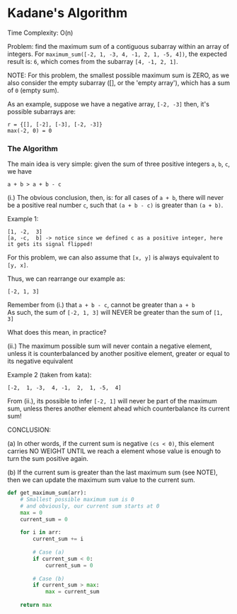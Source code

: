 # Kadane's Algorithm 
Time Complexity: O(n)

Problem: find the maximum sum of a contiguous subarray within an array of integers. For `maximum_sum([-2, 1, -3, 4, -1, 2, 1, -5, 4])`, the expected result is: `6`, which comes from the subarray `[4, -1, 2, 1]`.

NOTE: For this problem, the smallest possible maximum sum is ZERO,
as we also consider the empty subarray ([], or the 'empty array'), which has a sum of `0` (empty sum).

As an example, suppose we have a negative array, `[-2, -3]`
then, it's possible subarrays are:

```
r = {[], [-2], [-3], [-2, -3]}
max(-2, 0) = 0    
```

### The Algorithm


The main idea is very simple: given the sum of three positive integers `a`, `b`, `c`, we have

```
a + b > a + b - c   
```

(i.) The obvious conclusion, then, is: for all cases of `a + b`, there will never be a positive real number `c`,
such that `(a + b - c)` is greater than `(a + b)`.    

Example 1:

```
[1, -2,  3]
[a, -c,  b] -> notice since we defined c as a positive integer, here it gets its signal flipped!
``` 

For this problem, we can also assume that `[x, y]` is always equivalent to `[y, x]`.

Thus, we can rearrange our example as:

```
[-2, 1, 3]
```

Remember from (i.) that `a + b - c`, cannot be greater than `a + b`   
As such, the sum of `[-2, 1, 3]` will NEVER be greater than the sum of `[1, 3]`

What does this mean, in practice?

(ii.) The maximum possible sum will never contain a negative element, unless it is counterbalanced
by another positive element, greater or equal to its negative equivalent

Example 2 (taken from kata):

```
[-2,  1, -3,  4, -1,  2,  1, -5,  4]
```

From (ii.), its possible to infer `[-2, 1]` will never be part of the maximum sum, 
unless theres another element ahead which counterbalance its current sum!    

CONCLUSION: 

(a) In other words, if the current sum is negative `(cs < 0)`, this element carries NO WEIGHT
UNTIL we reach a element whose value is enough to turn the sum positive again.

(b) If the current sum is greater than the last maximum sum (see NOTE),
then we can update the maximum sum value to the current sum.

```py
def get_maximum_sum(arr):
    # Smallest possible maximum sum is 0
    # and obviously, our current sum starts at 0
    max = 0
    current_sum = 0
    
    for i in arr:
        current_sum += i
        
        # Case (a)
        if current_sum < 0:
            current_sum = 0
            
        # Case (b)
        if current_sum > max:
            max = current_sum
            
    return max
```
